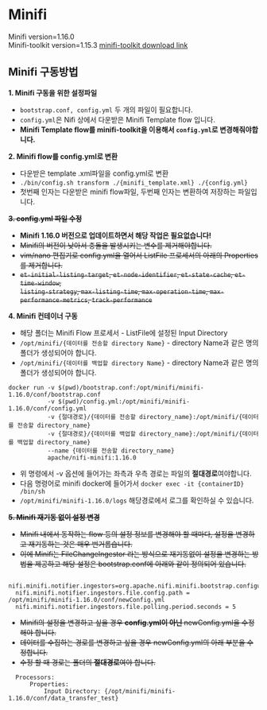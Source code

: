 # Minifi
Minifi version=1.16.0 \
Minifi-toolkit version=1.15.3 [minifi-toolkit download link](https://archive.apache.org/dist/nifi/1.15.3/)

## Minifi 구동방법

**1. Minifi 구동을 위한 설정파일**
  - `bootstrap.conf, config.yml` 두 개의 파일이 필요합니다.
  - `config.yml`은 Nifi 상에서 다운받은 Minifi Template flow 입니다.
  - **Minifi Template flow를 minifi-toolkit을 이용해서 `config.yml`로 변경해줘야합니다.**

**2. Minifi flow를 config.yml로 변환**
  - 다운받은 template .xml파일을 config.yml로 변환  
  - `./bin/config.sh transform ./{minifi_template.xml} ./{config.yml}`
  - 첫번째 인자는 다운받은 minifi flow파일, 두번째 인자는 변환하여 저장하는 파일입니다.

~~**3. config.yml 파일 수정**~~
  - **Minifi 1.16.0 버전으로 업데이트하면서 해당 작업은 필요없습니다!**
  - ~~Minifi의 버전이 낮아서 충돌을 발생시키는 변수를 제거해야합니다.~~
  - ~~vim/nano 편집기로 config.yml을 열어서 ListFile 프로세서의 아래의 Properties를 제거합니다.~~
  - ~~`et-initial-listing-target`, `et-node-identifier`, `et-state-cache`, `et-time-window`,~~ \
     ~~`listing-strategy`, `max-listing-time`, `max-operation-time`, `max-performance-metrics`, `track-performance`~~

**4. Minifi 컨테이너 구동**
  - 해당 폴더는 Minifi Flow 프로세서 - ListFile에 설정된 Input Directory 
  - `/opt/minifi/{데이터를 전송할 directory Name}` - directory Name과 같은 명의 폴더가 생성되어야 합니다. 
  - `/opt/minifi/{데이터를 백업할 directory Name}` - directory Name과 같은 명의 폴더가 생성되어야 합니다.
  ```
  docker run -v $(pwd)/bootstrap.conf:/opt/minifi/minifi-1.16.0/conf/bootstrap.conf 
             -v $(pwd)/config.yml:/opt/minifi/minifi-1.16.0/conf/config.yml 
             -v {절대경로}/{데이터를 전송할 directory_name}:/opt/minifi/{데이터를 전송할 directory_name} 
             -v {절대경로}/{데이터를 백업할 directory_name}:/opt/minifi/{데이터를 백업할 directory_name}
             --name {데이터를 전송할 directory_name}
             apache/nifi-minifi:1.16.0

  ```
  - 위 명령에서 -v 옵션에 들어가는 좌측과 우측 경로는 파일의 **절대경로**여야합니다.
  - 다음 명령어로 minifi docker에 들어가서 `docker exec -it {containerID} /bin/sh`
  - `/opt/minifi/minifi-1.16.0/logs` 해당경로에서 로그를 확인하실 수 있습니다.
   

~~**5. Minifi 재기동 없이 설정 변경**~~
  - ~~Minifi 내에서 동작하는 flow 등의 설정 정보를 변경해야 할 때마다, 설정을 변경하고 재기동하는 것은 매우 번거롭습니다.~~
  - ~~이에 Minifi는 FileChangeIngestor 라는 방식으로 재기동없이 설정을 변경하는 방법을 제공하고 해당 설정은 bootstrap.conf에 아래와 같이 정의되어 있습니다.~~
```
  nifi.minifi.notifier.ingestors=org.apache.nifi.minifi.bootstrap.configuration.ingestors.FileChangeIngestor
  nifi.minifi.notifier.ingestors.file.config.path = /opt/minifi/minifi-1.16.0/conf/newConfig.yml
  nifi.minifi.notifier.ingestors.file.polling.period.seconds = 5
```
  - ~~Minifi의 설정을 변경하고 싶을 경우 **config.yml이 아닌** newConfig.yml을 수정해야 합니다.~~
  - ~~데이터를 수집하는 경로를 변경하고 싶을 경우 newConfig.yml의 아래 부분을 수정합니다.~~
  - ~~수정 할 때 경로는 폴더의 **절대경로**여야 합니다.~~
```
  Processors:
      Properties:
          Input Directory: {/opt/minifi/minifi-1.16.0/conf/data_transfer_test}
    
```


   
